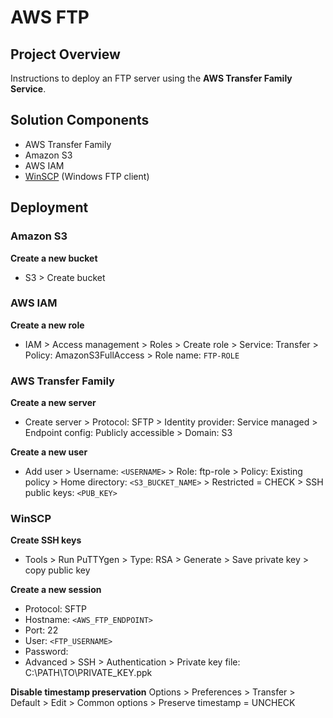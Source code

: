 # AWS FTP


## Project Overview
Instructions to deploy an FTP server using the **AWS Transfer Family Service**.


## Solution Components
- AWS Transfer Family
- Amazon S3
- AWS IAM
- [WinSCP](https://winscp.net/eng/index.php) (Windows FTP client)


## Deployment
### Amazon S3
**Create a new bucket**
- S3 > Create bucket


### AWS IAM
**Create a new role**
- IAM > Access management > Roles > Create role > Service: Transfer > Policy: AmazonS3FullAccess > Role name: `FTP-ROLE`


### AWS Transfer Family
**Create a new server**
- Create server > Protocol: SFTP > Identity provider: Service managed > Endpoint config: Publicly accessible > Domain: S3

**Create a new user**
- Add user > Username: `<USERNAME>` > Role: ftp-role > Policy: Existing policy > Home directory: `<S3_BUCKET_NAME>` > Restricted = CHECK > SSH public keys: `<PUB_KEY>`


### WinSCP
**Create SSH keys**
- Tools > Run PuTTYgen > Type: RSA > Generate > Save private key > copy public key

**Create a new session**
- Protocol: SFTP
- Hostname: `<AWS_FTP_ENDPOINT>`
- Port: 22
- User: `<FTP_USERNAME>`
- Password:
- Advanced > SSH > Authentication > Private key file: C:\PATH\TO\PRIVATE_KEY.ppk

**Disable timestamp preservation**
Options > Preferences > Transfer > Default > Edit > Common options > Preserve timestamp = UNCHECK
